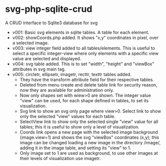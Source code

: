 # svg-php-sqlite-crud
A CRUD interface to Sqlite3 database for svg 

- v001: Basic svg elements in sqlite tables. A table for each element.
- v002: showCoords.php added. It shows "x,y" coordinates in pixel, over a selected image.
- v003: view integer field added to all tables/elements. This is useful to select a specific integer-view where only elements with a specific view value are selected and displayed.
- v004: svg table added. This is to set "width", "height" and "viewBox" attributes in svg main tag.
- v005: circletr, ellipsetr, imagetr, recttr, texttr tables added. 
  - They have the transform attribute field for their respective tables. 
  - Deleted from menu create and delete table link for security reason, now they are available for administration only. 
  - Now only shapes set with wiew>0 are shown. The integer value "view" can be used, for each shape defined in tables, to set its visualization. 
  - Svg link to show an svg only page where view>0. Select link to show only the selected "view" values for each table.  
  - SelectView link to show only the selected single "view" value for all tables; this it is useful to show only a level of visualization. 
  - Coords link opens a new page with the selected image background (image.view=1) and shows the svg "viewBox" coordinates (x,y); this image can be changed loading a new image in the directory /image/, adding it in the image table, and setting its "view" to 1. 
  - Only image set to 1 are used as background, to use other images at their levels of visualization use imagetr.

